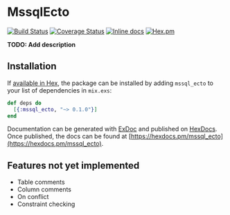 # MssqlEcto

[![Build Status](https://travis-ci.org/findmypast-oss/mssql_ecto.svg?branch=master)](https://travis-ci.org/findmypast-oss/mssqlex)
[![Coverage Status](https://coveralls.io/repos/github/findmypast-oss/mssql_ecto/badge.svg)](https://coveralls.io/github/findmypast-oss/mssqlex)
[![Inline docs](http://inch-ci.org/github/findmypast-oss/mssql_ecto.svg?branch=master)](http://inch-ci.org/github/findmypast-oss/mssqlex)
[![Hex.pm](https://img.shields.io/hexpm/v/mssql_ecto.svg)](https://hex.pm/packages/mssqlex)

**TODO: Add description**

## Installation

If [available in Hex](https://hex.pm/docs/publish), the package can be installed
by adding `mssql_ecto` to your list of dependencies in `mix.exs`:

```elixir
def deps do
  [{:mssql_ecto, "~> 0.1.0"}]
end
```

Documentation can be generated with [ExDoc](https://github.com/elixir-lang/ex_doc)
and published on [HexDocs](https://hexdocs.pm). Once published, the docs can
be found at [https://hexdocs.pm/mssql_ecto](https://hexdocs.pm/mssql_ecto).

## Features not yet implemented

* Table comments
* Column comments
* On conflict
* Constraint checking
